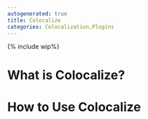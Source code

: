 ```yaml
---
autogenerated: true
title: Colocalize
categories: Colocalization,Plugins
---
```


{% include wip%}


# What is Colocalize?

# How to Use Colocalize

 
